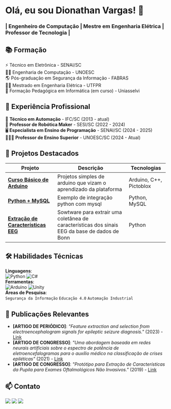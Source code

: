# Olá, eu sou Dionathan Vargas! 👋  

### | Engenheiro de Computação | Mestre em Engenharia Elétrica | Professor de Tecnologia |   


## 📚 Formação  
⚡ Técnico em Eletrônica - SENAI/SC  
👨‍💻 Engenharia de Computação - UNOESC  
🌎 Pós-graduação em Segurança da Informação - FABRAS  
👨‍🎓 Mestrado em Engenharia Elétrica - UTFPR  
📓 Formação Pedagógica em Informática (em curso) - Uniasselvi


## 💼 Experiência Profissional  
🦿 **Técnico em Automação** - IFC/SC (2013 - atual)  
🤖 **Professor de Robótica Maker** - SESI/SC (2022 - 2024)  
🖥️ **Especialista em Ensino de Programação** - SENAI/SC (2024 - 2025)  
👨🏻‍🏫 **Professor de Ensino Superior** - UNOESC/SC (2024 - Atual)  

## 🚀 Projetos Destacados  
| Projeto | Descrição | Tecnologias |  
|---------|-----------|-------------|  
| **[Curso Básico de Arduino](https://github.com/dionvargas/curso-de-arduino-basico)** | Projetos simples de arduino que vizam o aprendizado da plataforma | Arduino, C++, Pictoblox |  
| **[Python + MySQL](https://github.com/dionvargas/python_sql)** | Exemplo de integração python com mysql | Python, MySQL |  
| **[Extração de Características EEG](https://github.com/dionvargas/EEG-featureExtraction)** | Sowtware para extrair uma coletânea de características dos sinais EEG da base de dados de Bonn | Python |  

## 🛠️ Habilidades Técnicas  
**Linguagens**:  
![Python](https://img.shields.io/badge/Python-3776AB?style=flat&logo=python&logoColor=white) 
![C#](https://img.shields.io/badge/C%23-239120?style=flat&logo=c-sharp&logoColor=white)  
**Ferramentas**:  
![Arduino](https://img.shields.io/badge/Arduino-00979D?style=flat&logo=arduino&logoColor=white) 
![Unity](https://img.shields.io/badge/Unity-000000?style=flat&logo=unity&logoColor=white)  
**Áreas de Pesquisa**:  
`Segurança da Informação` `Educação 4.0` `Automação Industrial`  

## 📄 Publicações Relevantes  
- **[ARTIGO DE PERIÓDICO]**: *"Feature extraction and selection from electroencephalogram signals for epileptic seizure diagnosis."* (2023) - [Link](https://link.springer.com/article/10.1007/s00521-023-08350-1)  
- **[ARTIGO DE CONGRESSO]**: *"Uma abordagem baseada em redes neurais artificiais sobre o espectro de potência de eletroencefalogramas para o auxílio médico na classificação de crises epiléticas"* (2021) - [Link](https://sol.sbc.org.br/index.php/sbcas/article/view/16060)  
- **[ARTIGO DE CONGRESSO]**: *"Protótipo para Extração de Características da Pupila para Exames Oftalmológicos Não Invasivos."* (2019) - [Link](https://periodicos.unoesc.edu.br/simposioengenharias/article/view/23168/12899)  


## 📫 Contato  
<div>
<a href="https://www.linkedin.com/in/dionathan-vargas/" target="_blank"><img src="https://img.shields.io/badge/LinkedIn-0077B5?style=for-the-badge&logo=linkedin&logoColor=white"></a>
<a href="https://api.whatsapp.com/send?phone=5549985052317" target="_blank"><img src="https://img.shields.io/badge/WhatsApp-25D366?style=for-the-badge&logo=whatsapp&logoColor=white"></a>
<a href="mailto: dionathan_vargas@hotmail.com" target="_blank"><img src="https://img.shields.io/badge/Email-0078D4?style=for-the-badge&logo=microsoftoutlook&logoColor=white"></a>
</div>